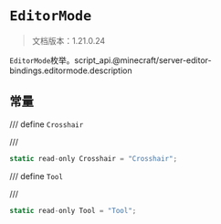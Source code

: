 # `EditorMode`

> 文档版本：1.21.0.24

`EditorMode`枚举。script_api.@minecraft/server-editor-bindings.editormode.description

## 常量

/// define
`Crosshair`


///

```js
static read-only Crosshair = "Crosshair";
```


/// define
`Tool`


///

```js
static read-only Tool = "Tool";
```

